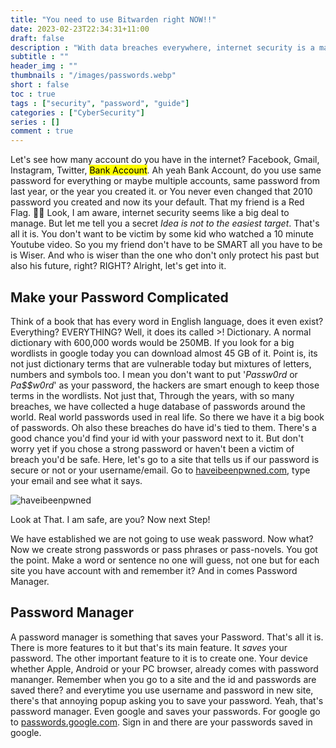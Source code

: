 ```yaml
---
title: "You need to use Bitwarden right NOW!!"
date: 2023-02-23T22:34:31+11:00
draft: false
description : "With data breaches everywhere, internet security is a major concern. Even if you do not want to go through any hassle, here are the minimum steps that will put you from easy targets to hard."
subtitle : ""
header_img : ""
thumbnails : "/images/passwords.webp"
short : false
toc : true
tags : ["security", "password", "guide"]
categories : ["CyberSecurity"]
series : []
comment : true
---
```


Let's see how many account do you have in the internet? Facebook, Gmail, Instagram, Twitter, <mark>Bank Account</mark>. Ah yeah Bank Account, do you use same password for everything or maybe multiple accounts, same password from last year, or the year you created it. or You never even changed that 2010 password you created and now its your default. That my friend is a Red Flag. 🚩🚩
Look, I am aware, internet security seems like a big deal to manage. But let me tell you a secret _Idea is not to the easiest target_. That's all it is. You don't want to be victim by some kid who watched a 10 minute Youtube video. So you my friend don't have to be SMART all you have to be is Wiser.
And who is wiser than the one who don't only protect his past but also his future, right? RIGHT?
Alright, let's get into it.

## Make your Password Complicated

Think of a book that has every word in English language, does it even exist? Everything? EVERYTHING? Well, it does its called >! Dictionary. A normal dictionary with 600,000 words would be 250MB. If you look for a big wordlists in google today you can download almost 45 GB of it. Point is, its not just dictionary terms that are vulnerable today but mixtures of letters, numbers and symbols too. I mean you don't want to put '_Passw0rd_ or _Pa$$w0rd_' as your password, the hackers are smart enough to keep those terms in the wordlists. Not just that, Through the years, with so many breaches, we have collected a huge database of passwords around the world. Real world passwords used in real life. So there we have it a big book of passwords. Oh also these breaches do have id's tied to them. There's a good chance you'd find your id with your password next to it. But don't worry yet if you chose a strong password or haven't been a victim of breach you'd be safe.
Here, let's go to a site that tells us if our password is secure or not or your username/email. Go to [haveibeenpwned.com](https://haveibeenpwned.com), type your email and see what it says. 

![haveibeenpwned](../content/images/haveibeenpwned.webp)

Look at That. I am safe, are you?
Now next Step!

We have established we are not going to use weak password. Now what?
Now we create strong passwords or pass phrases or pass-novels. You got the point. Make a word or sentence no one will guess, not one but for each site you have account with and remember it? And in comes Password Manager.

## Password Manager

A password manager is something that saves your Password. That's all it is. There is more features to it but that's its main feature. It _saves_ your password.
The other important feature to it is to create one. Your device whether Apple, Android or your PC browser, already comes with password mananger. Remember when you go to a site and the id and passwords are saved there? and everytime you use username and password in new site, there's that annoying popup asking you to save your password. Yeah, that's password manager.
Even google and saves your passwords. For google go to [passwords.google.com](https://passwords.google.com). Sign in and there are your passwords saved in google.
<!-- ### Why save your password?

A human brain can only handle so many phrases, especially, complicated ones. My sibling resets password everytime they have to use it. -->
